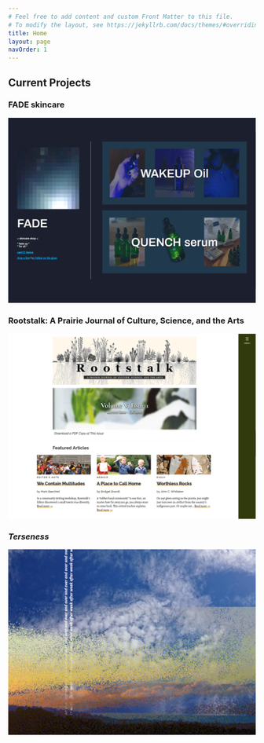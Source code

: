 ```yaml
---
# Feel free to add content and custom Front Matter to this file.
# To modify the layout, see https://jekyllrb.com/docs/themes/#overriding-theme-defaults
title: Home
layout: page
navOrder: 1
---
```



## Current Projects

### FADE skincare
[![screenshot of fadeskincare.co](/assets/images/fade-screenshot.png)](https://fadeskincare.co)

### Rootstalk: A Prairie Journal of Culture, Science, and the Arts
[![screenshot of rootstalk.grinnell.edu](/assets/images/rt-screenshot.png)](https://rootstalk.grinnell.edu)

### *Terseness*
[![screenshot of Terseness](/assets/images/terseness-screenshot.png)](/terseness)
